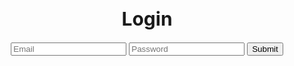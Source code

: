 <html lang="en">
  <head>
    <meta charset="UTF-8" />
    <meta http-equiv="X-UA-Compatible" content="IE=edge" />
    <meta name="viewport" content="width=device-width, initial-scale=1.0" />
    <title>Login</title>
  </head>

  <body>
    <h1 style="text-align: center; font-size: 30px">
Login
    </h1>
 <div style="margin: 0 auto; text-align: center">
    <input type="text" id="email" name="email" placeholder="Email">
    <input type="password" id="password" name="password" required placeholder="Password">
    <button type="submit" onclick="formSubmit()">Submit</button>
</div>

<script type="text/javascript">
    function formSubmit() {
        let email = document.getElementById("email").value;
        let password = document.getElementById("password").value;
        console.log(email);
        data = {email: email, password: password}
        console.log(data);

        fetch(
          `https://f1-backend.aadit.dev/authenticate`, {method: "POST", mode: 'cors',cache: 'no-cache', credentials: 'include', headers: {'Content-Type': "application/json"}, body: JSON.stringify(data)})
          .then((response) => {
            console.log(response);
            return response.json();
          })
          .then((data) => {
            console.log(data);
            console.log(data.data);
            localStorage.setItem('ID', data.data);
            console.log('Data saved in sessionStorage');
            if (data.status == 200) {
              window.location.href = "https://aaditgupta21.github.io/reunion/";
            } else {
              alert("Invalid credentials");
            }
          });
      }
</script>
